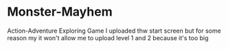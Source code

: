 # Monster-Mayhem
Action-Adventure Exploring Game
I uploaded thw start screen but for some reason my it won't allow me to upload level 1 and 2 because it's too big
